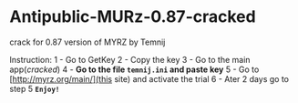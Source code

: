 # Antipublic-MURz-0.87-cracked
crack for 0.87 version of MYRZ by Temnij

Instruction:
1 - Go to GetKey
2 - Copy the key
3 - Go to the main app(_cracked_)
4 - **Go to the file `temnij.ini` and paste key**
5 - Go to [http://myrz.org/main/](this site) and activate the trial
6 - Ater 2 days go to step 5
**`Enjoy!`**
